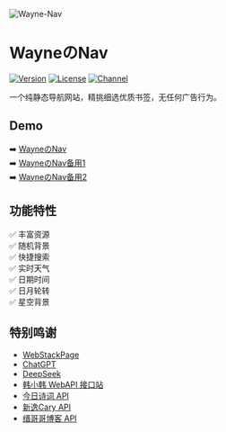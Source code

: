 ![Wayne-Nav](https://socialify.git.ci/Waynenet/Wayne-Nav/image?description=1&descriptionEditable=%E4%B8%80%E4%B8%AA%E7%BA%AF%E9%9D%99%E6%80%81%E5%AF%BC%E8%88%AA%E7%BD%91%E7%AB%99%EF%BC%8C%E7%B2%BE%E6%8C%91%E7%BB%86%E9%80%89%E4%BC%98%E8%B4%A8%E4%B9%A6%E7%AD%BE%EF%BC%8C%E6%97%A0%E4%BB%BB%E4%BD%95%E5%B9%BF%E5%91%8A%E8%A1%8C%E4%B8%BA%E3%80%82&font=Inter&forks=1&issues=1&language=1&owner=1&pattern=Circuit%20Board&pulls=1&stargazers=1&theme=Auto)

<p>
<strong><h1>WayneのNav</h1></strong>
</p>

[![Version](https://img.shields.io/github/v/release/Waynenet/Wayne-Nav?color=00aaff&logo=github)](https://github.com/Waynenet/Wayne-Nav/releases/latest)
[![License](https://img.shields.io/github/license/Waynenet/Wayne-Nav?color=orange)](LICENSE)
[![Channel](https://img.shields.io/badge/Telegram-Channel-blue?logo=telegram)](https://t.me/wayne_3301)

一个纯静态导航网站，精挑细选优质书签，无任何广告行为。

## Demo

➡️ [WayneのNav](https://nav-26e.pages.dev)          
➡️ [WayneのNav备用1](https://wayne-nav.vercel.app)           
➡️ [WayneのNav备用2](https://nav.wayne.so.kg/)           

## 功能特性

✅ 丰富资源     
✅ 随机背景   
✅ 快捷搜索      
✅ 实时天气          
✅ 日期时间           
✅ 日月轮转     
✅ 星空背景        

## 特别鸣谢

- [WebStackPage](https://github.com/WebStackPage/WebStackPage.github.io)
- [ChatGPT](https://chat.openai.com/)
- [DeepSeek](https://www.deepseek.com/)
- [韩小韩 WebAPI 接口站](https://api.vvhan.com/)
- [今日诗词 API](https://www.jinrishici.com/)
- [新逸Cary API](https://api.xinac.net/)
- [缙哥哥博客 API](https://www.dujin.org/3618.html)